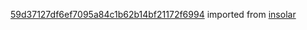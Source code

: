 [59d37127df6ef7095a84c1b62b14bf21172f6994](https://github.com/insolar/insolar/commit/59d37127df6ef7095a84c1b62b14bf21172f6994) imported from [insolar](https://github.com/insolar/insolar)
